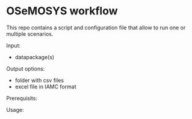 # OSeMOSYS workflow
This repo contains a script and configuration file that allow to run one or multiple scenarios.

Input: 

- datapackage(s)

Output options:

- folder with csv files
- excel file in IAMC format

Prerequisits:

Usage:

